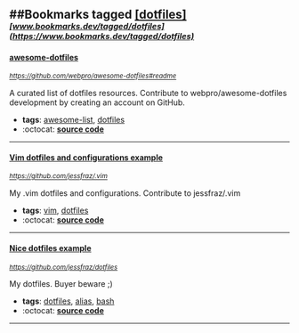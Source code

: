 ##Bookmarks tagged [[dotfiles]](https://www.bookmarks.dev?q=[dotfiles])
_<sup><sup>[www.bookmarks.dev/tagged/dotfiles](https://www.bookmarks.dev/tagged/dotfiles)</sup></sup>_
---
#### [awesome-dotfiles](https://github.com/webpro/awesome-dotfiles#readme)
_<sup>https://github.com/webpro/awesome-dotfiles#readme</sup>_

A curated list of dotfiles resources. Contribute to webpro/awesome-dotfiles development by creating an account on GitHub.
* **tags**: [awesome-list](../tagged/awesome-list.md), [dotfiles](../tagged/dotfiles.md)
* :octocat: **[source code](https://github.com/webpro/awesome-dotfiles#readme)**
---
#### [Vim dotfiles and configurations example](https://github.com/jessfraz/.vim)
_<sup>https://github.com/jessfraz/.vim</sup>_

My .vim dotfiles and configurations. Contribute to jessfraz/.vim
* **tags**: [vim](../tagged/vim.md), [dotfiles](../tagged/dotfiles.md)
* :octocat: **[source code](https://github.com/jessfraz/.vim)**
---
#### [Nice dotfiles example](https://github.com/jessfraz/dotfiles)
_<sup>https://github.com/jessfraz/dotfiles</sup>_

My dotfiles. Buyer beware ;)
* **tags**: [dotfiles](../tagged/dotfiles.md), [alias](../tagged/alias.md), [bash](../tagged/bash.md)
* :octocat: **[source code](https://github.com/jessfraz/dotfiles)**
---
